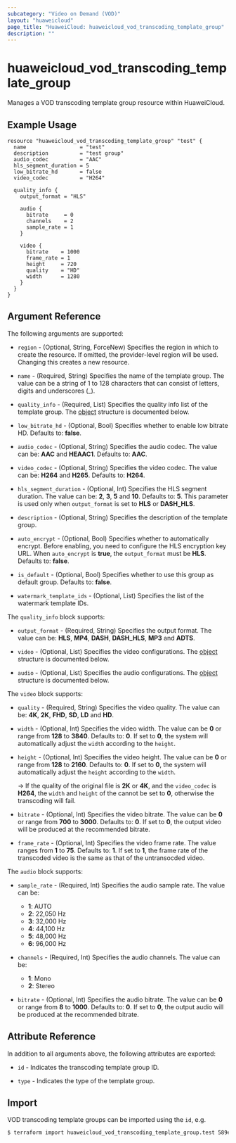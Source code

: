 ```yaml
---
subcategory: "Video on Demand (VOD)"
layout: "huaweicloud"
page_title: "HuaweiCloud: huaweicloud_vod_transcoding_template_group"
description: ""
---
```


# huaweicloud_vod_transcoding_template_group

Manages a VOD transcoding template group resource within HuaweiCloud.

## Example Usage

```hcl
resource "huaweicloud_vod_transcoding_template_group" "test" {
  name                 = "test"
  description          = "test group"
  audio_codec          = "AAC"
  hls_segment_duration = 5
  low_bitrate_hd       = false
  video_codec          = "H264"

  quality_info {
    output_format = "HLS"

    audio {
      bitrate     = 0
      channels    = 2
      sample_rate = 1
    }

    video {
      bitrate    = 1000
      frame_rate = 1
      height     = 720
      quality    = "HD"
      width      = 1280
    }
  }
}
```

## Argument Reference

The following arguments are supported:

* `region` - (Optional, String, ForceNew) Specifies the region in which to create the resource. If omitted, the
  provider-level region will be used. Changing this creates a new resource.

* `name` - (Required, String) Specifies the name of the template group. The value can be a string of 1 to 128
  characters that can consist of letters, digits and underscores (_).

* `quality_info` - (Required, List) Specifies the quality info list of the template group.
  The [object](#quality_info_object) structure is documented below.

* `low_bitrate_hd` - (Optional, Bool) Specifies whether to enable low bitrate HD. Defaults to: **false**.

* `audio_codec` - (Optional, String) Specifies the audio codec. The value can be: **AAC** and **HEAAC1**.
  Defaults to: **AAC**.

* `video_codec` - (Optional, String) Specifies the video codec. The value can be: **H264** and **H265**.
  Defaults to: **H264**.

* `hls_segment_duration` - (Optional, Int) Specifies the HLS segment duration. The value can be: **2**, **3**, **5**
  and **10**. Defaults to: **5**. This parameter is used only when `output_format` is set to **HLS** or **DASH_HLS**.

* `description` - (Optional, String) Specifies the description of the template group.

* `auto_encrypt` - (Optional, Bool) Specifies whether to automatically encrypt. Before enabling, you need to configure
  the HLS encryption key URL. When `auto_encrypt` is **true**, the `output_format` must be **HLS**.
  Defaults to: **false**.

* `is_default` - (Optional, Bool) Specifies whether to use this group as default group. Defaults to: **false**.

* `watermark_template_ids` - (Optional, List) Specifies the list of the watermark template IDs.

<a name="quality_info_object"></a>
The `quality_info` block supports:

* `output_format` - (Required, String) Specifies the output format. The value can be: **HLS**, **MP4**, **DASH**,
  **DASH_HLS**, **MP3** and **ADTS**.

* `video` - (Optional, List) Specifies the video configurations.
  The [object](#video_object) structure is documented below.

* `audio` - (Optional, List) Specifies the audio configurations.
  The [object](#audio_object) structure is documented below.

<a name="video_object"></a>
The `video` block supports:

* `quality` - (Required, String) Specifies the video quality.
  The value can be: **4K**, **2K**, **FHD**, **SD**, **LD** and **HD**.

* `width` - (Optional, Int) Specifies the video width. The value can be **0** or range from **128** to **3840**.
  Defaults to: **0**. If set to **0**, the system will automatically adjust the `width` according to the `height`.

* `height` - (Optional, Int) Specifies the video height. The value can be **0** or range from **128** to **2160**.
  Defaults to: **0**. If set to **0**, the system will automatically adjust the `height` according to the `width`.

  -> If the quality of the original file is **2K** or **4K**, and the `video_codec` is **H264**, the `width` and
  `height` of the cannot be set to **0**, otherwise the transcoding will fail.

* `bitrate` - (Optional, Int) Specifies the video bitrate. The value can be **0** or range from **700** to **3000**.
  Defaults to: **0**. If set to **0**, the output video will be produced at the recommended bitrate.

* `frame_rate` - (Optional, Int) Specifies the video frame rate. The value ranges from **1** to **75**.
  Defaults to: **1**. If set to **1**, the frame rate of the transcoded video is the same as that of the
  untransocded video.

<a name="audio_object"></a>
The `audio` block supports:

* `sample_rate` - (Required, Int) Specifies the audio sample rate. The value can be:
  + **1**: AUTO
  + **2**: 22,050 Hz
  + **3**: 32,000 Hz
  + **4**: 44,100 Hz
  + **5**: 48,000 Hz
  + **6**: 96,000 Hz
  
* `channels` - (Required, Int) Specifies the audio channels. The value can be:
  + **1**: Mono
  + **2**: Stereo

* `bitrate` - (Optional, Int) Specifies the audio bitrate. The value can be **0** or range from
  **8** to **1000**. Defaults to: **0**. If set to **0**, the output audio will be produced at the recommended bitrate.

## Attribute Reference

In addition to all arguments above, the following attributes are exported:

* `id` - Indicates the transcoding template group ID.

* `type` - Indicates the type of the template group.

## Import

VOD transcoding template groups can be imported using the `id`, e.g.

```bash
$ terraform import huaweicloud_vod_transcoding_template_group.test 589e49809bb84447a759f6fa9aa19949
```
